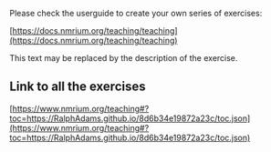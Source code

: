 Please check the userguide to create your own series of exercises:

[https://docs.nmrium.org/teaching/teaching](https://docs.nmrium.org/teaching/teaching)

This text may be replaced by the description of the exercise.

## Link to all the exercises

[https://www.nmrium.org/teaching#?toc=https://RalphAdams.github.io/8d6b34e19872a23c/toc.json](https://www.nmrium.org/teaching#?toc=https://RalphAdams.github.io/8d6b34e19872a23c/toc.json)

